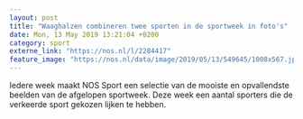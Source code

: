 ```yaml
---
layout: post
title: "Waaghalzen combineren twee sporten in de sportweek in foto's"
date: Mon, 13 May 2019 13:21:04 +0200
category: sport
externe_link: "https://nos.nl/l/2284417"
feature_image: "https://nos.nl/data/image/2019/05/13/549645/1008x567.jpg"
---
```


<p>Iedere week maakt NOS Sport een selectie van de mooiste en opvallendste beelden van de afgelopen sportweek. Deze week een aantal sporters die de verkeerde sport gekozen lijken te hebben.</p>
